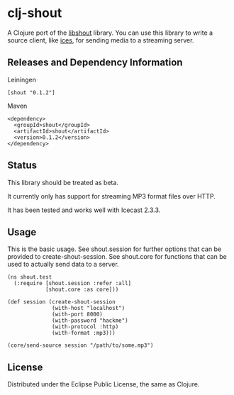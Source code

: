 # clj-shout

A Clojure port of the [libshout](http://www.icecast.org/download.php)
library. You can use this library to write a source client, like
[ices](http://www.icecast.org/ices.php), for sending media to a
streaming server.

## Releases and Dependency Information

Leiningen

    [shout "0.1.2"]

Maven

    <dependency>
      <groupId>shout</groupId>
      <artifactId>shout</artifactId>
      <version>0.1.2</version>
    </dependency>

## Status

This library should be treated as beta.

It currently only has support for streaming MP3 format files over
HTTP.

It has been tested and works well with Icecast 2.3.3.

## Usage

This is the basic usage. See shout.session for further options that
can be provided to create-shout-session. See shout.core for functions
that can be used to actually send data to a server.

    (ns shout.test
      (:require [shout.session :refer :all]
                [shout.core :as core]))

    (def session (create-shout-session
                  (with-host "localhost")
                  (with-port 8000)
                  (with-password "hackme")
                  (with-protocol :http)
                  (with-format :mp3)))

    (core/send-source session "/path/to/some.mp3")

## License

Distributed under the Eclipse Public License, the same as Clojure.
